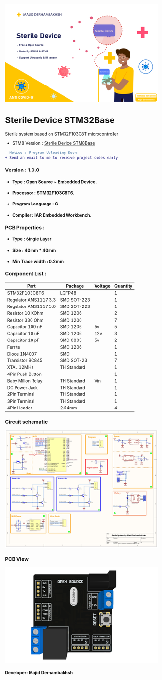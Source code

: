 ![BANNER](Banner.png)

# Sterile Device STM32Base
Sterile system based on STM32F103C8T microcontroller
- STM8 Version : [Sterile Device STM8Base](https://github.com/Majid-Derhambakhsh/Sterile-Device-STM8Base)  

```diff  
- Notice : Program Uploading Soon
+ Send an email to me to receive project codes early
```

### Version : 1.0.0

- #### Type : Open Source ~ Embedded Device.

- #### Processor : STM32F103C8T6.

- #### Program Language : C

- #### Compiler : IAR Embedded Workbench.

### PCB Properties :

- #### Type : Single Layer

- #### Size : 40mm * 40mm

- #### Min Trace width : 0.2mm

### Component List :

Part | Package | Voltage | Quantity
------------ | ------------- | ------------- | -------------
STM32F103C8T6 | LQFP48 | | 1
Regulator AMS1117 3.3 | SMD SOT-223 | | 1
Regulator AMS1117 5.0 | SMD SOT-223 | | 1
Resistor 10 KOhm | SMD 1206 | | 2
Resistor 330 Ohm | SMD 1206 | | 7
Capacitor 100 nF | SMD 1206 | 5v | 5
Capacitor 10 uF | SMD 1206 | 12v | 3
Capacitor 18 pF | SMD 0805 | 5v | 2
Ferrite | SMD 1206 | | 1
Diode 1N4007 | SMD | | 1
Transistor BC845 | SMD SOT-23 | | 7
XTAL 12MHz | TH Standard | | 1
4Pin Push Button | | | 1
Baby Millon Relay | TH Standard | Vin | 1
DC Power Jack | TH Standard | | 1
2Pin Terminal | TH Standard | | 1
3Pin Terminal | TH Standard | | 1
4Pin Header | 2.54mm | | 4

### Circuit schematic

![SCHEMATIC](Schematic.jpg)

### PCB View

![PCBVIEW](PCB-PICTURE.png)

#### Developer: Majid Derhambakhsh
